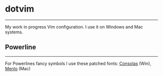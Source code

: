 # dotvim
------

My work in progress Vim configuration. I use it on Windows and Mac systems.

## Powerline
---------

For Powerlines fancy symbols I use these patched fonts: [Consolas](https://github.com/eugeneching/consolas-powerline-vim) (Win), [Menlo](https://gist.github.com/1595572) (Mac)